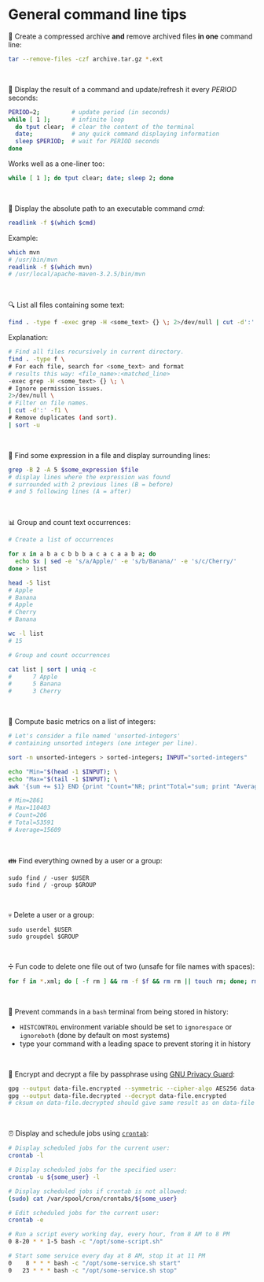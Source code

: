 # General command line tips

:open_file_folder: Create a compressed archive **and** remove archived files **in one** command line:
```sh
tar --remove-files -czf archive.tar.gz *.ext
```

&nbsp;

:arrows_counterclockwise: Display the result of a command and update/refresh it every *PERIOD* seconds:
```sh
PERIOD=2;         # update period (in seconds)
while [ 1 ];      # infinite loop
  do tput clear;  # clear the content of the terminal
  date;           # any quick command displaying information
  sleep $PERIOD;  # wait for PERIOD seconds
done
```
Works well as a one-liner too:
```sh
while [ 1 ]; do tput clear; date; sleep 2; done
```

&nbsp;

:link: Display the absolute path to an executable command *cmd*:
```sh
readlink -f $(which $cmd)
```
Example:
```sh
which mvn
# /usr/bin/mvn
readlink -f $(which mvn)
# /usr/local/apache-maven-3.2.5/bin/mvn
```

&nbsp;

:mag: List all files containing some text:
```sh
find . -type f -exec grep -H <some_text> {} \; 2>/dev/null | cut -d':' -f1 | sort -u
```
Explanation:
```sh
# Find all files recursively in current directory.
find . -type f \
# For each file, search for <some_text> and format
# results this way: <file_name>:<matched_line>
-exec grep -H <some_text> {} \; \
# Ignore permission issues.
2>/dev/null \
# Filter on file names.
| cut -d':' -f1 \
# Remove duplicates (and sort).
| sort -u
```

&nbsp;

:bookmark_tabs: Find some expression in a file and display surrounding lines:
```sh
grep -B 2 -A 5 $some_expression $file
# display lines where the expression was found
# surrounded with 2 previous lines (B = before)
# and 5 following lines (A = after)
```

&nbsp;

:bar_chart: Group and count text occurrences:
```sh
# Create a list of occurrences

for x in a b a c b b b a c a c a a b a; do
  echo $x | sed -e 's/a/Apple/' -e 's/b/Banana/' -e 's/c/Cherry/'
done > list

head -5 list
# Apple
# Banana
# Apple
# Cherry
# Banana

wc -l list
# 15
```
```sh
# Group and count occurrences

cat list | sort | uniq -c
#      7 Apple
#      5 Banana
#      3 Cherry
```

&nbsp;

:1234: Compute basic metrics on a list of integers:
```sh
# Let's consider a file named 'unsorted-integers'
# containing unsorted integers (one integer per line).

sort -n unsorted-integers > sorted-integers; INPUT="sorted-integers"

echo "Min="$(head -1 $INPUT); \
echo "Max="$(tail -1 $INPUT); \
awk '{sum += $1} END {print "Count="NR; print"Total="sum; print "Average="sum/NR}' $INPUT

# Min=2861
# Max=110403
# Count=206
# Total=53591
# Average=15609
```

&nbsp;

:family: Find everything owned by a user or a group:
```
sudo find / -user $USER
sudo find / -group $GROUP
```

&nbsp;

:skull: Delete a user or a group:
```
sudo userdel $USER
sudo groupdel $GROUP
```

&nbsp;

:heavy_division_sign: Fun code to delete one file out of two (unsafe for file names with spaces):
```sh
for f in *.xml; do [ -f rm ] && rm -f $f && rm rm || touch rm; done; rm -f rm;
```

&nbsp;

:ghost: Prevent commands in a `bash` terminal from being stored in history:
- `HISTCONTROL` environment variable should be set to `ignorespace` or `ignoreboth` (done by default on most systems)
- type your command with a leading space to prevent storing it in history

&nbsp;

:closed_lock_with_key: Encrypt and decrypt a file by passphrase using [GNU Privacy Guard](https://gnupg.org/):
```sh
gpg --output data-file.encrypted --symmetric --cipher-algo AES256 data-file
gpg --output data-file.decrypted --decrypt data-file.encrypted
# cksum on data-file.decrypted should give same result as on data-file
```

&nbsp;

:alarm_clock: Display and schedule jobs using [`crontab`](https://en.wikipedia.org/wiki/Cron):

```sh
# Display scheduled jobs for the current user:
crontab -l

# Display scheduled jobs for the specified user:
crontab -u ${some_user} -l

# Display scheduled jobs if crontab is not allowed:
(sudo) cat /var/spool/cron/crontabs/${some_user}

# Edit scheduled jobs for the current user:
crontab -e
```
```sh
# Run a script every working day, every hour, from 8 AM to 8 PM
0 8-20 * * 1-5 bash -c "/opt/some-script.sh"

# Start some service every day at 8 AM, stop it at 11 PM
0    8 * * * bash -c "/opt/some-service.sh start"
0   23 * * * bash -c "/opt/some-service.sh stop"
```
